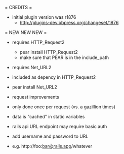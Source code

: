 = CREDITS =

 * initial plugin version was r1876
   * http://plugins-dev.bbpress.org/changeset/1876

= NEW NEW NEW =

 * requires HTTP_Request2
   * pear install HTTP_Request2
   * make sure that PEAR is in the include_path
   
  * requires Net_URL2
   * included as depency in HTTP_Request2
   * pear install Net_URL2
   
  * request improvements
   * only done once per request (vs. a gazillion times)
   * data is "cached" in static variables
  
  * rails api URL endpoint may require basic auth
   * add username and password to URL
   * e.g. http://foo:bar@rails.app/whatever